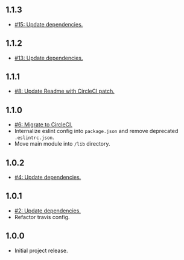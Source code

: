 ## 1.1.3
* [#15: Update dependencies.](https://github.com/haensl/minify-inline-json/issues/15)

## 1.1.2
* [#13: Update dependencies.](https://github.com/haensl/minify-inline-json/issues/13)

## 1.1.1
* [#8: Update Readme with CircleCI patch.](https://github.com/haensl/minify-inline-json/issues/8)

## 1.1.0
* [#6: Migrate to CircleCI.](https://github.com/haensl/minify-inline-json/issues/6)
* Internalize eslint config into `package.json` and remove deprecated `.eslintrc.json`.
* Move main module into `/lib` directory.

## 1.0.2
* [#4: Update dependencies.](https://github.com/haensl/minify-inline-json/issues/4)

## 1.0.1
* [#2: Update dependencies.](https://github.com/haensl/minify-inline-json/issues/2)
* Refactor travis config.

## 1.0.0
* Initial project release.
